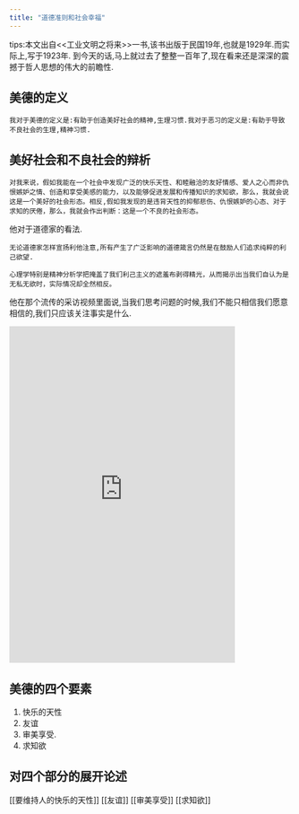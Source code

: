 ```yaml
---
title: "道德准则和社会幸福"
---
```

tips:本文出自<<工业文明之将来>>一书,该书出版于民国19年,也就是1929年.而实际上,写于1923年.
到今天的话,马上就过去了整整一百年了,现在看来还是深深的震撼于哲人思想的伟大的前瞻性.

## 美德的定义
``` 
我对于美德的定义是:有助于创造美好社会的精神,生理习惯.我对于恶习的定义是:有助于导致不良社会的生理,精神习惯.
```


## 美好社会和不良社会的辩析
```
对我来说，假如我能在一个社会中发现广泛的快乐天性、和睦融洽的友好情感、爱人之心而非仇恨嫉妒之情、创造和享受美感的能力，以及能够促进发展和传播知识的求知欲，那么，我就会说这是一个美好的社会形态。相反,假如我发现的是违背天性的抑郁悲伤、仇恨嫉妒的心态、对于求知的厌倦，那么，我就会作出判断：这是一个不良的社会形态。
```

他对于道德家的看法.
```
无论道德家怎样宣扬利他注意,所有产生了广泛影响的道德箴言仍然是在鼓励人们追求纯粹的利己欲望.
```

```
心理学特别是精神分析学把掩盖了我们利己主义的遮羞布剥得精光，从而揭示出当我们自认为是无私无欲时，实际情况却全然相反。
```

他在那个流传的采访视频里面说,当我们思考问题的时候,我们不能只相信我们愿意相信的,我们只应该关注事实是什么.

<iframe src="https://player.bilibili.com/player.html?aid=540498305&bvid=BV1Ai4y1b7pw&cid=184163624&page=1&as_wide=1&high_quality=1&danmaku=0" allowfullscreen="allowfullscreen" width="80%" height="600px" scrolling="no" frameborder="0" ></iframe>

## 美德的四个要素
1. 快乐的天性
2. 友谊
3. 审美享受.
4. 求知欲

## 对四个部分的展开论述
[[要维持人的快乐的天性]]
[[友谊]]
[[审美享受]]
[[求知欲]]